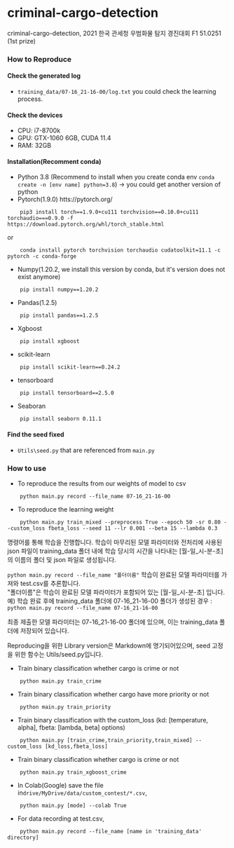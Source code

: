 # criminal-cargo-detection
criminal-cargo-detection, 2021 한국 관세청 우범화물 탐지 경진대회 F1 51.0251 (1st prize)

### How to Reproduce
#### Check the generated log
- `training_data/07-16_21-16-00/log.txt` you could check the learning process.
#### Check the devices
- CPU: i7-8700k
- GPU: GTX-1060 6GB, CUDA 11.4
- RAM: 32GB

#### Installation(Recomment conda)
- Python 3.8 (Recommend to install when you create conda env `conda create -n [env name] python=3.8`) -> you could get another version of python
- Pytorch(1.9.0) htts://pytorch.org/
```shell script 
    pip3 install torch==1.9.0+cu111 torchvision==0.10.0+cu111 torchaudio===0.9.0 -f https://download.pytorch.org/whl/torch_stable.html
```
or
```shell script 
    conda install pytorch torchvision torchaudio cudatoolkit=11.1 -c pytorch -c conda-forge
```
- Numpy(1.20.2, we install this version by conda, but it's version does not exist anymore)
```shell script
    pip install numpy==1.20.2
```
- Pandas(1.2.5)
```shell script
    pip install pandas==1.2.5
```
- Xgboost
```shell script
    pip install xgboost
```
- scikit-learn
```shell script
    pip install scikit-learn==0.24.2
```
- tensorboard
```shell script
    pip install tensorboard==2.5.0
```
- Seaboran
```shell script
    pip install seaborn 0.11.1
```

#### Find the seed fixed
- `Utils\seed.py` that are referenced from `main.py`
### How to use
- To reproduce the results from our weights of model to csv
``` shell script
    python main.py record --file_name 07-16_21-16-00
```
- To reproduce the learning weight
``` shell script
    python main.py train_mixed --preprocess True --epoch 50 -sr 0.80 --custom_loss fbeta_loss --seed 11 --lr 0.001 --beta 15 --lambda 0.3
```
명령어를 통해 학습을 진행합니다. 학습이 마무리된 모델 파라미터와 전처리에 사용된 json 파일이 training_data 폴더 내에 학습 당시의 시간을 나타내는 [월-일_시-분-초]의 이름의 폴더 및 json 파일로 생성됩니다. </br>

`python main.py record --file_name "폴더이름"`
학습이 완료된 모델 파라미터를 가져와 test.csv를 추론합니다.</br>
"폴더이름"은 학습이 완료된 모델 파라미터가 포함되어 있는 [월-일_시-분-초] 입니다.
예) 학습 완료 후에 training_data 폴더에  07-16_21-16-00 폴더가 생성된 경우 :
`python main.py record --file_name 07-16_21-16-00`

최종 제출한 모델 파라미터는 07-16_21-16-00 폴더에 있으며, 이는 training_data 폴더에 저장되어 있습니다.</br>

Reproducing을 위한 Library version은 Markdown에 명기되어있으며, seed 고정을 위한 함수는 Utils/seed.py입니다.</br>

- Train binary classification whether cargo is crime or not
``` shell script
    python main.py train_crime
```
- Train binary classification whether cargo have more priority or not
``` shell script
    python main.py train_priority
```
- Train binary classification with the custom_loss (kd: [temperature, alpha], fbeta: [lambda, beta] options)
``` shell script
    python main.py [train_crime,train_priority,train_mixed] --custom_loss [kd_loss,fbeta_loss]
```

- Train binary classification whether cargo is crime or not
``` shell script
    python main.py train_xgboost_crime
```

- In Colab(Google) save the file in`drive/MyDrive/data/custom_contest/*.csv`,
``` shell script
    python main.py [mode] --colab True
```

- For data recording at test.csv,
``` shell script
    python main.py record --file_name [name in 'training_data' directory]
```

